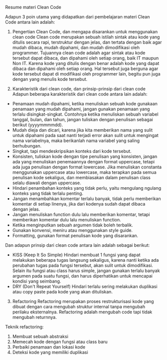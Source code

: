 Resume materi Clean Code

Adapun 3 poin utama yang didapatkan dari pembelajaran materi Clean Code antara lain adalah:
1. Pengertian Clean Code, dan mengapa disarankan untuk menggunakan clean code
Clean code merupakan sebuah istilah sintak atau kode yang ditulis secara rapi, terstruktur dengan jelas, dan tertata dengan baik agar mudah dibaca, mudah dipahami, dan mudah dimodifikasi oleh programmer. Tujuannya clean code adalah agar sintak atau kode tersebut dapat dibaca, dan dipahami oleh setiap orang, baik IT maupun Non IT. Karena kode yang ditulis dengan benar adalah kode yang dapat dibaca dan dipahami oleh setiap orang. Hal tersebut juga berguna agar kode tersebut dapat di modifikasi oleh programmer lain, begitu pun juga dengan yang menulis kode tersebut.

2. Karakteristik dari clean code, dan prinsip-prinsip dari clean code
Adapun beberapa karakteristik dari clean code antara lain adalah:
- Penamaan mudah dipahami, ketika menuliskan sebuah kode gunakaan penamaan yang mudah dipahami, jangan gunakan penamaan yang terlalu disingkat-singkat. Contohnya ketika menuliskan sebuah variabel tanggal, bulan, dan tahun, jangan tuliskan dengan penulisan sebagai berikut (yyyymmmmdd).
- Mudah dieja dan dicari, karena jika kita memberikan nama yang sulit untuk dipahami pada saat nanti terjadi error akan sulit untuk mengingat nama variabelnya, maka berikanlah nama variabel yang saling berhubungan.
- Singkat, tapi mendeskripsikan konteks dari kode tersebut.
- Konsisten, tuliskan kode dengan tipe penulisan yang konsisten, jangan ada yang menuliskan penemaannya dengan format uppercase, tetapi ada juga penulisan dengan format lowercase. Jika menuliskan constanta menggunakan uppercase atau lowercase, maka terapkan pada semua penulisan kode sekaligus, dan membiasakan dalam penulisan class selalu diawali dengan uppercase.
- Hindari penambahan konteks yang tidak perlu, yaitu mengulang ngulang konteks yang tidak terlalu penting.
- Jangan menambahkan komentar terlalu banyak, tidak perlu memberikan komentar di setiap linenya, jika dari kodenya sudah dapat dibaca dengan jelas.
- Jangan menuliskan function dulu lalu memberikan komentar, tetapi memberikan komentar dulu lalu menuliskan function.
- Ketika menginputkan sebuah argumen tidak boleh terbalik.
- Gunakan konvensi, meniru atau menggunakan style guide.
- Formatting, gunakan format penulisan kode yang disarankan.

Dan adapun prinsip dari clean code antara lain adalah sebagai berikut:
- KISS (Keep It So Simple)
Hindari membuat 1 fungsi yang dapat melakukan beberapa tugas langsung sekaligus, karena nanti ketika ada perubahan tugas pada fungsi tersebut, akan sulit untuk dimodifikasi. Selain itu fungsi atau class harus simple, jangan gunakan terlalu banyak argumen pada suatu fungsi, dan harus diperhatikan untuk mencapai kondisi yang seimbang.
- DRY (Don't Repeat Yourself)
Hindari terlalu sering melakukan duplikasi atau copy paste pada kode yang akan dituliskan.

3. Refactoring
Refactoring merupakan proses restrukturisasi kode yang dibuat dengan cara mengubah struktur internal tanpa mengubah perilaku eksternalnya. Refactoring adalah mengubah code tapi tidak mengubah returnnya.

Teknik refactoring:
1. Membuat sebuah abstraksi
2. Memecah kode dengan fungsi atau class baru
3. Perbaiki penamaan dan lokasi kode
4. Deteksi kode yang memiliki duplikasi
